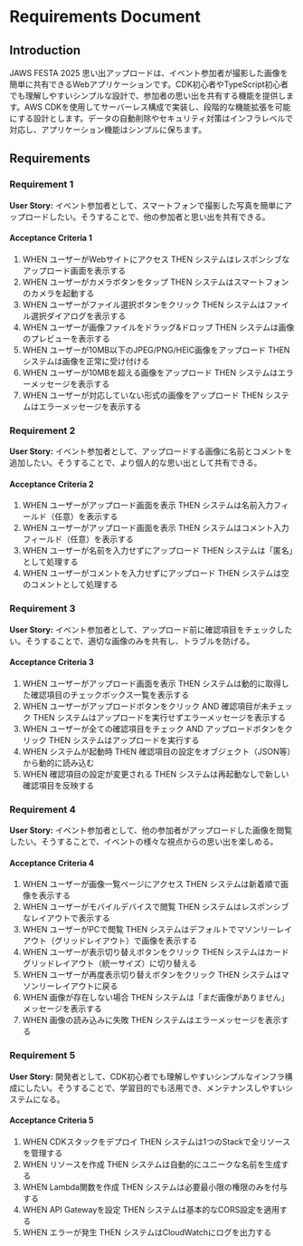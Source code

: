 # Requirements Document

## Introduction

JAWS FESTA 2025 思い出アップロードは、イベント参加者が撮影した画像を簡単に共有できるWebアプリケーションです。CDK初心者やTypeScript初心者でも理解しやすいシンプルな設計で、参加者の思い出を共有する機能を提供します。AWS CDKを使用してサーバーレス構成で実装し、段階的な機能拡張を可能にする設計とします。データの自動削除やセキュリティ対策はインフラレベルで対応し、アプリケーション機能はシンプルに保ちます。

## Requirements

### Requirement 1

**User Story:** イベント参加者として、スマートフォンで撮影した写真を簡単にアップロードしたい。そうすることで、他の参加者と思い出を共有できる。

#### Acceptance Criteria 1

1. WHEN ユーザーがWebサイトにアクセス THEN システムはレスポンシブなアップロード画面を表示する
2. WHEN ユーザーがカメラボタンをタップ THEN システムはスマートフォンのカメラを起動する
3. WHEN ユーザーがファイル選択ボタンをクリック THEN システムはファイル選択ダイアログを表示する
4. WHEN ユーザーが画像ファイルをドラッグ&ドロップ THEN システムは画像のプレビューを表示する
5. WHEN ユーザーが10MB以下のJPEG/PNG/HEIC画像をアップロード THEN システムは画像を正常に受け付ける
6. WHEN ユーザーが10MBを超える画像をアップロード THEN システムはエラーメッセージを表示する
7. WHEN ユーザーが対応していない形式の画像をアップロード THEN システムはエラーメッセージを表示する

### Requirement 2

**User Story:** イベント参加者として、アップロードする画像に名前とコメントを追加したい。そうすることで、より個人的な思い出として共有できる。

#### Acceptance Criteria 2

1. WHEN ユーザーがアップロード画面を表示 THEN システムは名前入力フィールド（任意）を表示する
2. WHEN ユーザーがアップロード画面を表示 THEN システムはコメント入力フィールド（任意）を表示する
3. WHEN ユーザーが名前を入力せずにアップロード THEN システムは「匿名」として処理する
4. WHEN ユーザーがコメントを入力せずにアップロード THEN システムは空のコメントとして処理する

### Requirement 3

**User Story:** イベント参加者として、アップロード前に確認項目をチェックしたい。そうすることで、適切な画像のみを共有し、トラブルを防げる。

#### Acceptance Criteria 3

1. WHEN ユーザーがアップロード画面を表示 THEN システムは動的に取得した確認項目のチェックボックス一覧を表示する
2. WHEN ユーザーがアップロードボタンをクリック AND 確認項目が未チェック THEN システムはアップロードを実行せずエラーメッセージを表示する
3. WHEN ユーザーが全ての確認項目をチェック AND アップロードボタンをクリック THEN システムはアップロードを実行する
4. WHEN システムが起動時 THEN 確認項目の設定をオブジェクト（JSON等）から動的に読み込む
5. WHEN 確認項目の設定が変更される THEN システムは再起動なしで新しい確認項目を反映する

### Requirement 4

**User Story:** イベント参加者として、他の参加者がアップロードした画像を閲覧したい。そうすることで、イベントの様々な視点からの思い出を楽しめる。

#### Acceptance Criteria 4

1. WHEN ユーザーが画像一覧ページにアクセス THEN システムは新着順で画像を表示する
2. WHEN ユーザーがモバイルデバイスで閲覧 THEN システムはレスポンシブなレイアウトで表示する
3. WHEN ユーザーがPCで閲覧 THEN システムはデフォルトでマソンリーレイアウト（グリッドレイアウト）で画像を表示する
4. WHEN ユーザーが表示切り替えボタンをクリック THEN システムはカードグリッドレイアウト（統一サイズ）に切り替える
5. WHEN ユーザーが再度表示切り替えボタンをクリック THEN システムはマソンリーレイアウトに戻る
6. WHEN 画像が存在しない場合 THEN システムは「まだ画像がありません」メッセージを表示する
7. WHEN 画像の読み込みに失敗 THEN システムはエラーメッセージを表示する

### Requirement 5

**User Story:** 開発者として、CDK初心者でも理解しやすいシンプルなインフラ構成にしたい。そうすることで、学習目的でも活用でき、メンテナンスしやすいシステムになる。

#### Acceptance Criteria 5

1. WHEN CDKスタックをデプロイ THEN システムは1つのStackで全リソースを管理する
2. WHEN リソースを作成 THEN システムは自動的にユニークな名前を生成する
3. WHEN Lambda関数を作成 THEN システムは必要最小限の権限のみを付与する
4. WHEN API Gatewayを設定 THEN システムは基本的なCORS設定を適用する
5. WHEN エラーが発生 THEN システムはCloudWatchにログを出力する